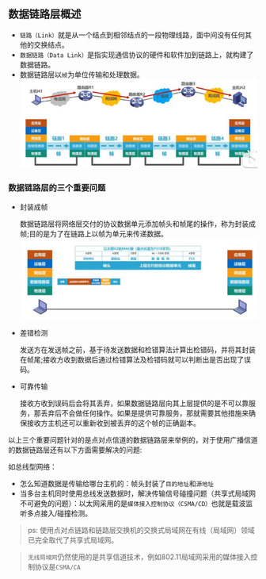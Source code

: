 ## 数据链路层概述

 - `链路（Link）`就是从一个结点到相邻结点的一段物理线路，面中间没有任何其他的交换结点。
 - `数据链路（Data Link）`是指实现通信协议的硬件和软件加到链路上，就构建了数据链路。
 - 数据链路层以`帧`为单位传输和处理数据。
  ![图片](../imgs/network/59.jpg)

### 数据链路层的三个重要问题

 - 封装成帧
     
     数据链路层将网络层交付的协议数据单元添加帧头和帧尾的操作，称为封装成帧;目的是为了在链路上以帧为单元来传递数据。
     ![图片](../imgs/network/60.jpg)
 - 差错检测
     
     发送方在发送帧之前，基于待发送数据和检错算法计算出检错码，并将其封装在帧尾;接收方收到数据后通过检错算法及检错码就可以判断出是否出现了误码。

 - 可靠传输

    接收方收到误码后会将其丢弃，如果数据链路层向其上层提供的是不可以靠服务，那丢弃后不会做任何操作。如果是提供可靠服务，那就需要其他措施来确保接收方主机还可以重新收到被丢弃的这个帧的正确副本。

以上三个重要问题针对的是点对点信道的数据链路层来举例的，对于使用广播信道的数据链路层还有以下方面需要解决的问题:

  如总线型网络：

 - 怎么知道数据是传输给哪台主机的：帧头封装了`目的地址`和`源地址`
 - 当多台主机同时使用总线发送数据时，解决传输信号碰撞问题（共享式局域网不可避免的问题）：以太网采用的是`媒体接入控制协议（CSMA/CD）`也就是载波监听多点接入/碰撞检测。
 > ps: 使用点对点链路和链路层交换机的交换式局域网在有线（局域网）领域已完全取代了共享式局域网。

 > `无线局域网`仍然使用的是共享信道技术，例如802.11局域网采用的媒体接入控制协议是`CSMA/CA`
